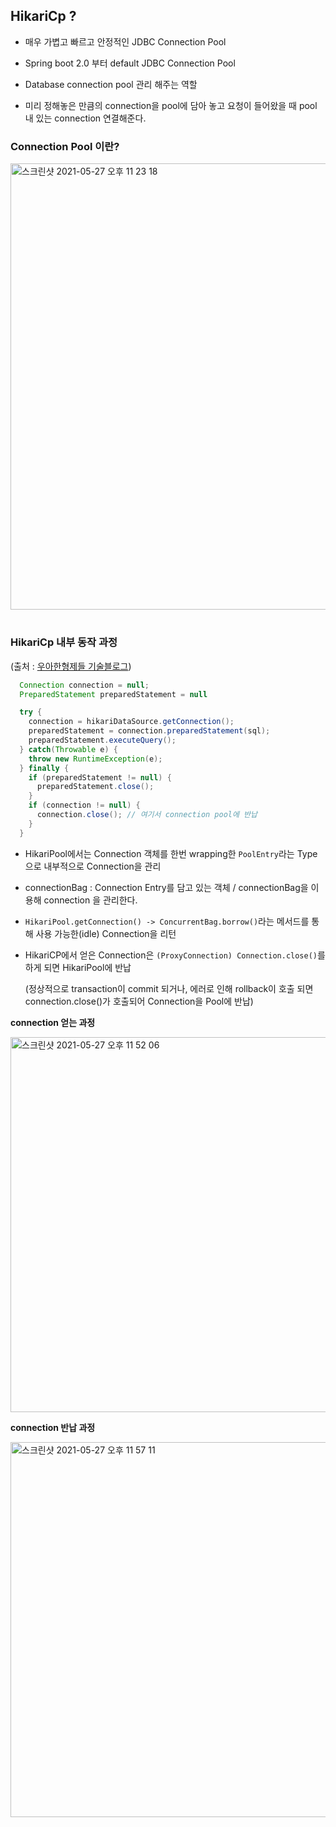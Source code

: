 ## HikariCp ?
- 매우 가볍고 빠르고 안정적인 JDBC Connection Pool

- Spring boot 2.0 부터 default JDBC Connection Pool
- Database connection pool 관리 해주는 역할
- 미리 정해놓은 만큼의 connection을 pool에 담아 놓고 요청이 들어왔을 때 pool 내 있는 connection 연결해준다.

### Connection Pool 이란?
<img width="714" alt="스크린샷 2021-05-27 오후 11 23 18" src="https://user-images.githubusercontent.com/34999925/119843540-9d231180-bf42-11eb-9372-3c721ddd540d.png">  

#

### HikariCp 내부 동작 과정
(출처 : [우아한형제들 기술블로그](https://woowabros.github.io/experience/2020/02/06/hikaricp-avoid-dead-lock.html))
```java
  Connection connection = null;
  PreparedStatement preparedStatement = null

  try {
    connection = hikariDataSource.getConnection();
    preparedStatement = connection.preparedStatement(sql);
    preparedStatement.executeQuery();
  } catch(Throwable e) {
    throw new RuntimeException(e);
  } finally {
    if (preparedStatement != null) {
      preparedStatement.close();
    }
    if (connection != null) {
      connection.close(); // 여기서 connection pool에 반납
    }
  }
```

- HikariPool에서는 Connection 객체를 한번 wrapping한 `PoolEntry`라는 Type으로 내부적으로 Connection을 관리

- connectionBag : Connection Entry를 담고 있는 객체 / connectionBag을 이용해 connection 을 관리한다.

- `HikariPool.getConnection() -> ConcurrentBag.borrow()`라는 메서드를 통해 사용 가능한(idle) Connection을 리턴

- HikariCP에서 얻은 Connection은 `(ProxyConnection) Connection.close()`를 하게 되면 HikariPool에 반납

    (정상적으로 transaction이 commit 되거나, 에러로 인해 rollback이 호출 되면 connection.close()가 호출되어 Connection을 Pool에 반납)


**connection 얻는 과정**

<img width="600" alt="스크린샷 2021-05-27 오후 11 52 06" src="https://user-images.githubusercontent.com/34999925/119848199-95656c00-bf46-11eb-89fd-4f2ce1ab8f14.png">

**connection 반납 과정**

<img width="600" alt="스크린샷 2021-05-27 오후 11 57 11" src="https://user-images.githubusercontent.com/34999925/119849086-4966f700-bf47-11eb-9f96-c334353c7cb9.png">